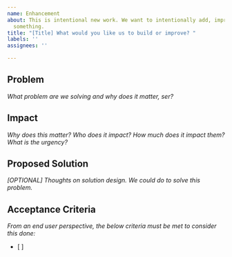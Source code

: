 ```yaml
---
name: Enhancement
about: This is intentional new work. We want to intentionally add, improve, optimize
  something.
title: "[Title] What would you like us to build or improve? "
labels: ''
assignees: ''

---
```


## Problem
_What problem are we solving and why does it matter, ser?_ 

## Impact
_Why does this matter? Who does it impact? How much does it impact them? What is the urgency?_

## Proposed Solution
_[OPTIONAL] Thoughts on solution design. We could do <insert idea> to solve this problem._

## Acceptance Criteria
_From an end user perspective, the below criteria must be met to consider this done:_
- [ ]

